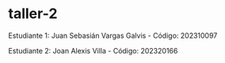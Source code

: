 # taller-2

Estudiante 1: Juan Sebasián Vargas Galvis - Código: 202310097

Estudiante 2: Joan Alexis Villa - Código: 202320166
